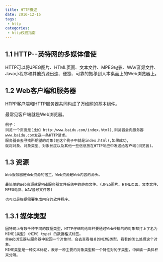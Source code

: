 ```yaml
---
title: HTTP概述
date: 2016-12-15
tags:
 - http
categories: 
 - http权威指南
---
```

## 1.1 HTTP--英特网的多媒体信使

HTTP可以将JPEG图片、HTML页面、文本文件、MPEG电影、WAV音频文件、Java小程序和其他资源迅速、便捷、可靠的搬移到人本桌面上的Web浏览器上。

## 1.2 Web客户端和服务器
HTPP客户端和HTTP服务器共同构成了万维网的基本组件。

最常见客户端就是Web浏览器。

    例子：
    浏览一个页面是(比如 http:/www.baidu.com/index.html),浏览器会向服务器www.baidu.com发送一条HTTP请求。
    服务器会去寻找所期望的对象(在这个例子中就是index.html),如果成功,
    就将对象、对象类型、对象长度以及其他一些信息放在HTTP响应中发送给客户端(浏览器)。
## 1.3 资源
    Web服务器是Web资源的宿主。Web资源是Web内容的源头。

    最简单的Web资源就是Web服务器文件系统中的静态文件。(JPEG图片、HTML页面、文本文件、MPEG电影、WAV音频文件等)
    
    也可以是根据需要生成内容的软件程序。
## 1.3.1 媒体类型
    因特网上有数千种不同的数据类型，HTTP仔细的给每种要通过Web传输的的对象都打上了名为MIME(类型)（MIME type）的数据格式标签。
    单Web浏览器从服务器中取回一个对象时，会去查看相关的MIME类型，看看的怎么处理这个对象。
    MIME类型是一种文本标记，表示一种主要的对象类型和一个特性对的子类型，中间由一条斜杆来分隔。